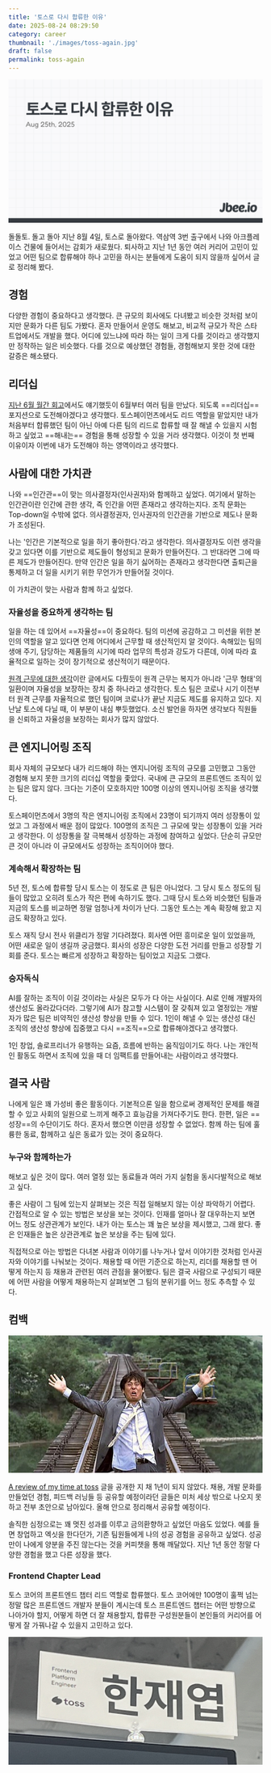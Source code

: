 ```yaml
---
title: '토스로 다시 합류한 이유'
date: 2025-08-24 08:29:50
category: career
thumbnail: './images/toss-again.jpg'
draft: false
permalink: toss-again
---
```


![toss-again](./images/toss-again.jpg)

돌돌토. 돌고 돌아 지난 8월 4일, 토스로 돌아왔다. 역삼역 3번 출구에서 나와 아크플레이스 건물에 들어서는 감회가 새로웠다. 퇴사하고 지난 1년 동안 여러 커리어 고민이 있었고 어떤 팀으로 합류해야 하나 고민을 하시는 분들에게 도움이 되지 않을까 싶어서 글로 정리해 봤다.

## 경험
다양한 경험이 중요하다고 생각했다. 큰 규모의 회사에도 다녀봤고 비슷한 것처럼 보이지만 문화가 다른 팀도 가봤다. 혼자 만들어서 운영도 해보고, 비교적 규모가 작은 스타트업에서도 개발을 했다. 어디에 있느냐에 따라 하는 일이 크게 다를 것이라고 생각했지만 정작하는 일은 비슷했다. 다를 것으로 예상했던 경험들, 경험해보지 못한 것에 대한 갈증은 해소됐다.

## 리더십
[지난 6월 월간 회고](https://jbee.io/articles/essay/release-note-2025-06)에서도 얘기했듯이 6월부터 여러 팀을 만났다. 되도록 ==리더십== 포지션으로 도전해야겠다고 생각했다. 토스페이먼츠에서도 리드 역할을 맡았지만 내가 처음부터 합류했던 팀이 아닌 아예 다른 팀의 리드로 합류할 때 잘 해낼 수 있을지 시험하고 싶었고 ==해내는== 경험을 통해 성장할 수 있을 거라 생각했다. 이것이 첫 번째 이유이자 이번에 내가 도전해야 하는 영역이라고 생각했다.

## 사람에 대한 가치관
나와 ==인간관==이 맞는 의사결정자(인사권자)와 함께하고 싶었다. 여기에서 말하는 인간관이란 인간에 관한 생각, 즉 인간을 어떤 존재라고 생각하는지다. 조직 문화는 Top-down일 수밖에 없다. 의사결정권자, 인사권자의 인간관을 기반으로 제도나 문화가 조성된다.

나는 '인간은 기본적으로 일을 하기 좋아한다.'라고 생각한다. 의사결정자도 이런 생각을 갖고 있다면 이를 기반으로 제도들이 형성되고 문화가 만들어진다. 그 반대라면 그에 따른 제도가 만들어진다. 만약 인간은 일을 하기 싫어하는 존재라고 생각한다면 출퇴근을 통제하고 더 일을 시키기 위한 무언가가 만들어질 것이다.

이 가치관이 맞는 사람과 함께 하고 싶었다.

### 자율성을 중요하게 생각하는 팀
일을 하는 데 있어서 ==자율성==이 중요하다. 팀의 미션에 공감하고 그 미션을 위한 본인의 역할을 알고 있다면 언제 어디에서 근무할 때 생산적인지 알 것이다. 속해있는 팀의 생애 주기, 담당하는 제품들의 시기에 따라 업무의 특성과 강도가 다른데, 이에 따라 효율적으로 일하는 것이 장기적으로 생산적이기 때문이다.

[원격 근무에 대한 생각](https://jbee.io/articles/etc/remote-work)이란 글에서도 다뤘듯이 원격 근무는 복지가 아니라 '근무 형태'의 일환이며 자율성을 보장하는 장치 중 하나라고 생각한다. 토스 팀은 코로나 시기 이전부터 원격 근무를 자율적으로 했던 팀이며 코로나가 끝난 지금도 제도를 유지하고 있다. 지난날 토스에 다닐 때, 이 부분이 내심 뿌듯했었다. 소신 발언을 하자면 생각보다 직원들을 신뢰하고 자율성을 보장하는 회사가 많지 않았다.

## 큰 엔지니어링 조직
회사 자체의 규모보다 내가 리드해야 하는 엔지니어링 조직의 규모를 고민했고 그동안 경험해 보지 못한 크기의 리더십 역할을 좇았다. 국내에 큰 규모의 프론트엔드 조직이 있는 팀은 많지 않다. 크다는 기준이 모호하지만 100명 이상의 엔지니어링 조직을 생각했다.

토스페이먼츠에서 3명의 작은 엔지니어링 조직에서 23명이 되기까지 여러 성장통이 있었고 그 과정에서 배운 점이 많았다. 100명의 조직은 그 규모에 맞는 성장통이 있을 거라고 생각한다. 이 성장통을 잘 극복해서 성장하는 과정에 참여하고 싶었다. 단순히 규모만 큰 것이 아니라 이 규모에서도 성장하는 조직이어야 했다.

### 계속해서 확장하는 팀
5년 전, 토스에 합류할 당시 토스는 이 정도로 큰 팀은 아니었다. 그 당시 토스 정도의 팀들이 많았고 오히려 토스가 작은 편에 속하기도 했다. 그때 당시 토스와 비슷했던 팀들과 지금의 토스를 비교하면 정말 엄청나게 차이가 난다. 그동안 토스는 계속 확장해 왔고 지금도 확장하고 있다.

토스 재직 당시 전사 위클리가 정말 기다려졌다. 회사엔 어떤 흥미로운 일이 있었을까, 어떤 새로운 일이 생길까 궁금했다. 회사의 성장은 다양한 도전 거리를 만들고 성장할 기회를 준다. 토스는 빠르게 성장하고 확장하는 팀이었고 지금도 그랬다.

### 승자독식
AI를 잘하는 조직이 이길 것이라는 사실은 모두가 다 아는 사실이다. AI로 인해 개발자의 생산성도 올라갔다더라. 그렇기에 AI가 참고할 시스템이 잘 갖춰져 있고 열정있는 개발자가 많은 팀은 비약적인 생산성 향상을 만들 수 있다. 1인이 해낼 수 있는 생산성 대신 조직의 생산성 향상에 집중했고 다시 ==조직==으로 합류해야겠다고 생각했다.

1인 창업, 솔로프리너가 유행하는 요즘, 흐름에 반하는 움직임이기도 하다. 나는 개인적인 활동도 하면서 조직에 있을 때 더 임팩트를 만들어내는 사람이라고 생각했다.

## 결국 사람
나에게 일은 꽤 가성비 좋은 활동이다. 기본적으론 일을 함으로써 경제적인 문제를 해결할 수 있고 사회의 일원으로 느끼게 해주고 효능감을 가져다주기도 한다. 한편, 일은 ==성장==의 수단이기도 하다. 혼자서 했으면 이만큼 성장할 수 없었다. 함께 하는 팀에 훌륭한 동료, 함께하고 싶은 동료가 있는 것이 중요하다.

### 누구와 함께하는가
해보고 싶은 것이 많다. 여러 열정 있는 동료들과 여러 가지 실험을 동시다발적으로 해보고 싶다.

좋은 사람이 그 팀에 있는지 살펴보는 것은 직접 일해보지 않는 이상 파악하기 어렵다. 간접적으로 알 수 있는 방법은 보상을 보는 것이다. 인재를 얼마나 잘 대우하는지 보면 어느 정도 상관관계가 보인다. 내가 아는 토스는 꽤 높은 보상을 제시했고, 그래 왔다. 좋은 인재들은 높은 상관관계로 높은 보상을 주는 팀에 있다.

직접적으로 아는 방법은 다녀본 사람과 이야기를 나누거나 앞서 이야기한 것처럼 인사권자와 이야기를 나눠보는 것이다. 채용할 때 어떤 기준으로 하는지, 리더를 채용할 땐 어떻게 하는지 등 채용과 관련된 여러 관점을 물어봤다. 팀은 결국 사람으로 구성되기 때문에 어떤 사람을 어떻게 채용하는지 살펴보면 그 팀의 분위기를 어느 정도 추측할 수 있다.

## 컴백

![back](./images/back.jpeg)

[A review of my time at toss](https://jbee.io/articles/career/A%20review%20of%20my%20time%20at%20toss) 글을 공개한 지 채 1년이 되지 않았다. 채용, 개발 문화를 만들었던 경험, 피드백 러닝들 등 공유할 예정이라던 글들은 미처 세상 밖으로 나오지 못하고 전부 초안으로 남아있다. 올해 안으로 정리해서 공유할 예정이다.

솔직한 심정으로는 꽤 멋진 성과를 이루고 금의환향하고 싶었던 마음도 있었다. 예를 들면 창업하고 엑싯을 한다던가, 기존 팀원들에게 나의 성공 경험을 공유하고 싶었다. 성공만이 나에게 양분을 주진 않는다는 것을 커피챗을 통해 깨달았다. 지난 1년 동안 정말 다양한 경험을 했고 다른 성장을 했다.

### Frontend Chapter Lead
토스 코어의 프론트엔드 챕터 리드 역할로 합류했다. 토스 코어에만 100명이 훌쩍 넘는 정말 많은 프론트엔드 개발자 분들이 계시는데 토스 프론트엔드 챕터는 어떤 방향으로 나아가야 할지, 어떻게 하면 더 잘 채용할지, 합류한 구성원분들이 본인들의 커리어를 어떻게 잘 가꿔나갈 수 있을지 고민하고 있다.

![back](./images/name.jpeg)
